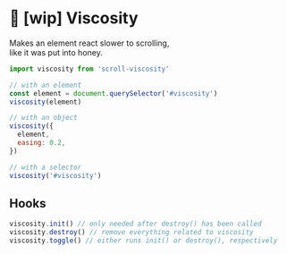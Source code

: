 # 🍯 [wip] Viscosity

Makes an element react slower to scrolling,  
like it was put into honey.

```javascript
import viscosity from 'scroll-viscosity'

// with an element
const element = document.querySelector('#viscosity')
viscosity(element)

// with an object
viscosity({
  element,
  easing: 0.2,
})

// with a selector
viscosity('#viscosity')
```

## Hooks
```javascript
viscosity.init() // only needed after destroy() has been called
viscosity.destroy() // remove everything related to viscosity
viscosity.toggle() // either runs init() or destroy(), respectively
```
